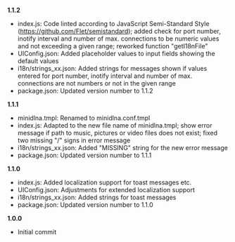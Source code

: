 **1.1.2**

* index.js: Code linted according to JavaScript Semi-Standard Style (https://github.com/Flet/semistandard); added check for port number, inotify interval and number of max. connections to be numeric values and not exceeding a given range; reworked function "getI18nFile"
* UIConfig.json: Added placeholder values to input fields showing the default values
* i18n/strings_xx.json: Added strings for messages shown if values entered for port number, inotify interval and number of max. connections are not numbers or not in the given range
* package.json: Updated version number to 1.1.2


**1.1.1**

* minidlna.tmpl: Renamed to minidlna.conf.tmpl
* index.js: Adapted to the new file name of minidlna.tmpl; show error message if path to music, pictures or video files does not exist; fixed two missing "/" signs in error message
* i18n/strings_xx.json: Added "MISSING" string for the new error message
* package.json: Updated version number to 1.1.1

**1.1.0**

* index.js: Added localization support for toast messages etc.
* UIConfig.json: Adjustments for extended localization support
* i18n/strings_xx.json: Added strings for toast messages
* package.json: Updated version number to 1.1.0


**1.0.0**

* Initial commit
